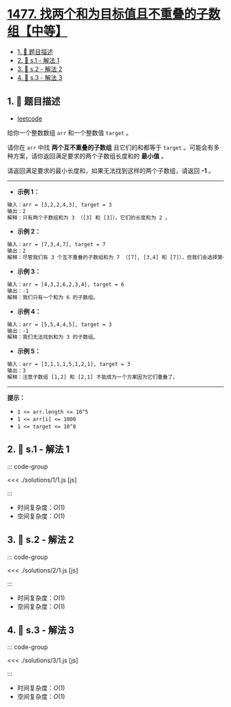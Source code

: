 # [1477. 找两个和为目标值且不重叠的子数组【中等】](https://github.com/tnotesjs/TNotes.leetcode/tree/main/notes/1477.%20%E6%89%BE%E4%B8%A4%E4%B8%AA%E5%92%8C%E4%B8%BA%E7%9B%AE%E6%A0%87%E5%80%BC%E4%B8%94%E4%B8%8D%E9%87%8D%E5%8F%A0%E7%9A%84%E5%AD%90%E6%95%B0%E7%BB%84%E3%80%90%E4%B8%AD%E7%AD%89%E3%80%91)

<!-- region:toc -->

- [1. 📝 题目描述](#1--题目描述)
- [2. 🎯 s.1 - 解法 1](#2--s1---解法-1)
- [3. 🎯 s.2 - 解法 2](#3--s2---解法-2)
- [4. 🎯 s.3 - 解法 3](#4--s3---解法-3)

<!-- endregion:toc -->

## 1. 📝 题目描述

- [leetcode](https://leetcode.cn/problems/find-two-non-overlapping-sub-arrays-each-with-target-sum/)

给你一个整数数组 `arr` 和一个整数值 `target` 。

请你在 `arr` 中找 **两个互不重叠的子数组** 且它们的和都等于 `target` 。可能会有多种方案，请你返回满足要求的两个子数组长度和的 **最小值** 。

请返回满足要求的最小长度和，如果无法找到这样的两个子数组，请返回 **\-1** 。

---

- **示例 1：**

```txt
输入：arr = [3,2,2,4,3], target = 3
输出：2
解释：只有两个子数组和为 3 （[3] 和 [3]）。它们的长度和为 2 。
```

- **示例 2：**

```txt
输入：arr = [7,3,4,7], target = 7
输出：2
解释：尽管我们有 3 个互不重叠的子数组和为 7 （[7], [3,4] 和 [7]），但我们会选择第一个和第三个子数组，因为它们的长度和 2 是最小值。
```

- **示例 3：**

```txt
输入：arr = [4,3,2,6,2,3,4], target = 6
输出：-1
解释：我们只有一个和为 6 的子数组。
```

- **示例 4：**

```txt
输入：arr = [5,5,4,4,5], target = 3
输出：-1
解释：我们无法找到和为 3 的子数组。
```

- **示例 5：**

```txt
输入：arr = [3,1,1,1,5,1,2,1], target = 3
输出：3
解释：注意子数组 [1,2] 和 [2,1] 不能成为一个方案因为它们重叠了。
```

---

**提示：**

- `1 <= arr.length <= 10^5`
- `1 <= arr[i] <= 1000`
- `1 <= target <= 10^8`

## 2. 🎯 s.1 - 解法 1

::: code-group

<<< ./solutions/1/1.js [js]

:::

- 时间复杂度：$O(1)$
- 空间复杂度：$O(1)$

## 3. 🎯 s.2 - 解法 2

::: code-group

<<< ./solutions/2/1.js [js]

:::

- 时间复杂度：$O(1)$
- 空间复杂度：$O(1)$

## 4. 🎯 s.3 - 解法 3

::: code-group

<<< ./solutions/3/1.js [js]

:::

- 时间复杂度：$O(1)$
- 空间复杂度：$O(1)$
